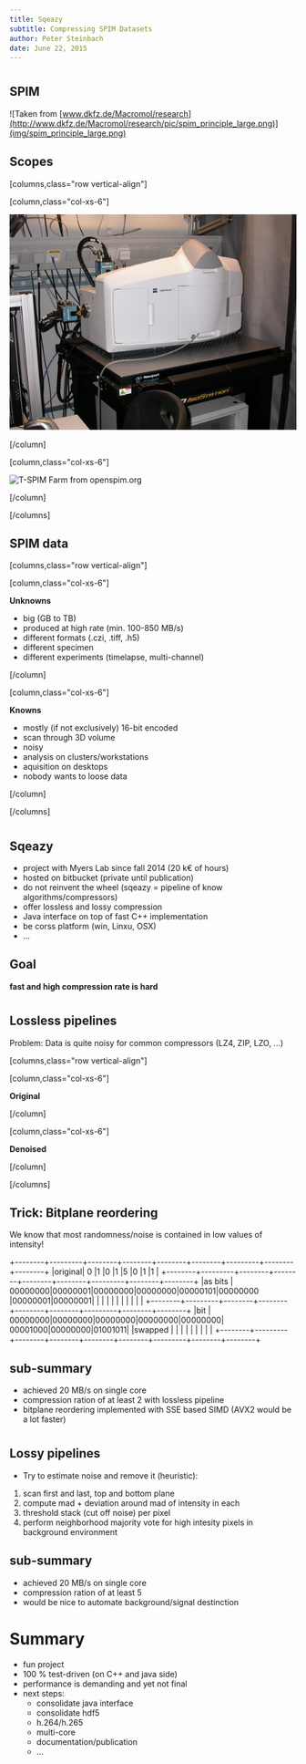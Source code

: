 ```yaml
---
title: Sqeazy 
subtitle: Compressing SPIM Datasets
author: Peter Steinbach
date: June 22, 2015
---
```


# 

## SPIM

![Taken from [www.dkfz.de/Macromol/research](http://www.dkfz.de/Macromol/research/pic/spim_principle_large.png)](img/spim_principle_large.png)


## Scopes

[columns,class="row vertical-align"]

[column,class="col-xs-6"]

![Zeiss Lightsheet Z.1 [MPI-CBG_LMF](http://www.biodip.de/wiki/MPI-CBG_LMF)](img/LZ1_-_Zeiss_Lightsheet_Z.1_600p.jpg)

[/column]

[column,class="col-xs-6"]

![T-SPIM Farm from [openspim.org](http://openspim.org/Gallery)](img/2I_1D_OpenSPIM_farm_02_600p.jpg)

[/column]

[/columns]

## SPIM data 

[columns,class="row vertical-align"]

[column,class="col-xs-6"]

**Unknowns**

* big (GB to TB)
* produced at high rate (min. 100-850 MB/s)
* different formats (.czi, .tiff, .h5)
* different specimen
* different experiments (timelapse, multi-channel)

[/column]

[column,class="col-xs-6"]

**Knowns**

* mostly (if not exclusively) 16-bit encoded
* scan through 3D volume
* noisy
* analysis on clusters/workstations
* aquisition on desktops
* nobody wants to loose data

[/column]

[/columns]

#

## Sqeazy

* project with Myers Lab since fall 2014 (20 k€ of hours)
* hosted on bitbucket (private until publication)
* do not reinvent the wheel (sqeazy = pipeline of know algorithms/compressors)
* offer lossless and lossy compression
* Java interface on top of fast C++ implementation
* be corss platform (win, Linxu, OSX)
* ...

## Goal

<div style="text-align: center;">
<object type="image/svg+xml" data="img/codec_overview_corpus_original_st.svg"
width="1200" border="0" style="background-color: #FFFFFF;">
</object>
</div>

**fast and high compression rate is hard**

#

## Lossless pipelines

Problem: Data is quite noisy for common compressors (LZ4, ZIP, LZO, ...)

[columns,class="row vertical-align"]

[column,class="col-xs-6"]

<object type="image/svg+xml" data="img/LZ4_corpus_no_legend_original_st.svg"
width="700" border="0" style="background-color: #FFFFFF;">
</object>

**Original**

[/column]

[column,class="col-xs-6"]

<object type="image/svg+xml" data="img/LZ4_corpus_no_legend_denoised_st.svg"
width="700" border="0" style="background-color: #FFFFFF;">
</object>

**Denoised**

[/column]

[/columns]


## Trick: Bitplane reordering

We know that most randomness/noise is contained in low values of intensity!

+--------+---------+--------+--------+--------+--------+---------+--------+--------+
|original| 0       |1       |0       |1       |5       |0        |1       |1       |
+--------+---------+--------+--------+--------+--------+---------+--------+--------+
|as bits | 00000000|00000001|00000000|00000000|00000101|00000000 |00000001|00000001|
|        |         |        |        |        |        |         |        |        |
+--------+---------+--------+--------+--------+--------+---------+--------+--------+
|bit     | 00000000|00000000|00000000|00000000|00000000| 00001000|00000000|01001011|
|swapped |         |        |        |        |        |         |        |        |
+--------+---------+--------+--------+--------+--------+---------+--------+--------+

## sub-summary

* achieved 20 MB/s on single core
* compression ration of at least 2 with lossless pipeline
* bitplane reordering implemented with SSE based SIMD (AVX2 would be a lot faster)

#

## Lossy pipelines

* Try to estimate noise and remove it (heuristic):

1. scan first and last, top and bottom plane
2. compute mad + deviation around mad of intensity in each
3. threshold stack (cut off noise) per pixel
4. perform neighborhood majority vote for high intesity pixels in background environment

## sub-summary

* achieved 20 MB/s on single core
* compression ration of at least 5 
* would be nice to automate background/signal destinction

# Summary

* fun project
* 100 % test-driven (on C++ and java side)
* performance is demanding and yet not final
* next steps:
    - consolidate java interface
    - consolidate hdf5
    - h.264/h.265
	- multi-core
	- documentation/publication
	- ...
